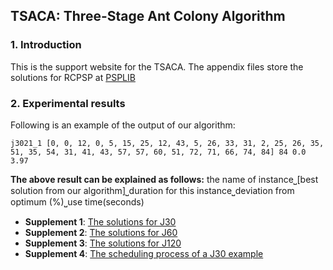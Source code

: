## TSACA: Three-Stage Ant Colony Algorithm

### 1. Introduction
This is the support website for the TSACA. The appendix files store the solutions for RCPSP at [PSPLIB](http://www.om-db.wi.tum.de/psplib/library.html) 


###  2. Experimental results
Following is an example of the output of our algorithm:
```
j3021_1 [0, 0, 12, 0, 5, 15, 25, 12, 43, 5, 26, 33, 31, 2, 25, 26, 35, 51, 35, 54, 31, 41, 43, 57, 57, 60, 51, 72, 71, 66, 74, 84] 84 0.0 3.97
```
**The above result can be explained as follows:**
the name of instance⎵[best solution from our algorithm]⎵duration for this instance⎵deviation from optimum (%)⎵use time(seconds)


- **Supplement 1**:  [The solutions for J30](j30detail.md)
- **Supplement 2**:  [The solutions for J60](j60detail.md)
- **Supplement 3**:  [The solutions for J120](j120detail.md)
- **Supplement 4**:  [The scheduling process of a J30 example](j30example.md)
